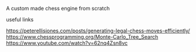 A custom made chess engine from scratch

useful links


https://peterellisjones.com/posts/generating-legal-chess-moves-efficiently/ <br>
https://www.chessprogramming.org/Monte-Carlo_Tree_Search
https://www.youtube.com/watch?v=62nq4Zsn8vc
